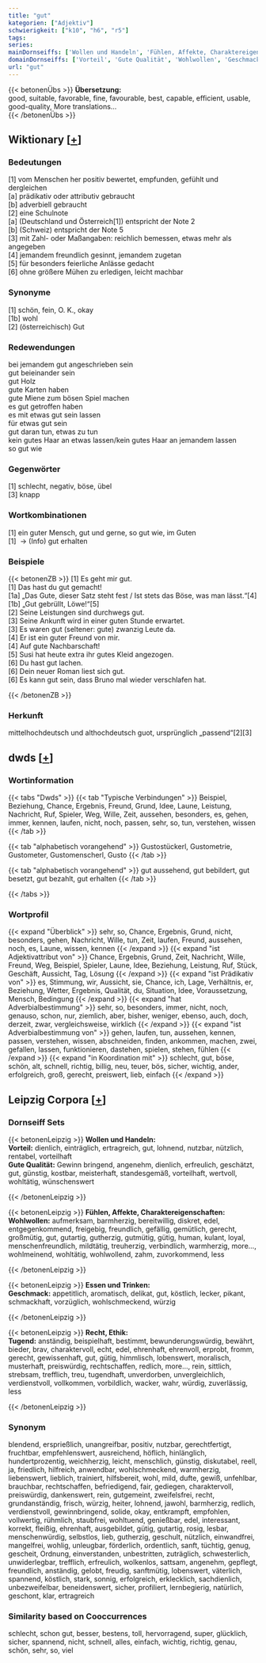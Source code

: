 ```yaml
---
title: "gut"
kategorien: ["Adjektiv"]
schwierigkeit: ["k10", "h6", "r5"]
tags:
series:
mainDornseiffs: ['Wollen und Handeln', 'Fühlen, Affekte, Charaktereigenschaften', 'Essen und Trinken', 'Recht, Ethik']
domainDornseiffs: ['Vorteil', 'Gute Qualität', 'Wohlwollen', 'Geschmack', 'Tugend']
url: "gut"
---
```


{{< betonenÜbs >}}
**Übersetzung:**  
good, suitable, favorable, fine, favourable, best, capable, efficient, usable, good-quality, More translations...  
{{< /betonenÜbs >}}

## Wiktionary [[+](https://de.wiktionary.org/wiki/gut)]

### Bedeutungen
[1] vom Menschen her positiv bewertet, empfunden, gefühlt und dergleichen  
[a] prädikativ oder attributiv gebraucht  
[b] adverbiell gebraucht  
[2] eine Schulnote  
[a] (Deutschland und Österreich[1]) entspricht der Note 2  
[b] (Schweiz) entspricht der Note 5  
[3] mit Zahl- oder Maßangaben: reichlich bemessen, etwas mehr als angegeben  
[4] jemandem freundlich gesinnt, jemandem zugetan  
[5] für besonders feierliche Anlässe gedacht  
[6] ohne größere Mühen zu erledigen, leicht machbar  

### Synonyme
[1] schön, fein, O. K., okay  
[1b] wohl  
[2] (österreichisch) Gut  

### Redewendungen
bei jemandem gut angeschrieben sein  
gut beieinander sein  
gut Holz  
gute Karten haben  
gute Miene zum bösen Spiel machen  
es gut getroffen haben  
es mit etwas gut sein lassen  
für etwas gut sein  
gut daran tun, etwas zu tun  
kein gutes Haar an etwas lassen/kein gutes Haar an jemandem lassen  
so gut wie  

### Gegenwörter
[1] schlecht, negativ, böse, übel  
[3] knapp  

### Wortkombinationen
[1] ein guter Mensch, gut und gerne, so gut wie, im Guten  
[1]  -> (Info) gut erhalten  

### Beispiele
{{< betonenZB >}}
[1] Es geht mir gut.  
[1] Das hast du gut gemacht!  
[1a] „Das Gute, dieser Satz steht fest / Ist stets das Böse, was man lässt.“[4]  
[1b] „Gut gebrüllt, Löwe!“[5]  
[2] Seine Leistungen sind durchwegs gut.  
[3] Seine Ankunft wird in einer guten Stunde erwartet.  
[3] Es waren gut (seltener: gute) zwanzig Leute da.  
[4] Er ist ein guter Freund von mir.  
[4] Auf gute Nachbarschaft!  
[5] Susi hat heute extra ihr gutes Kleid angezogen.  
[6] Du hast gut lachen.  
[6] Dein neuer Roman liest sich gut.  
[6] Es kann gut sein, dass Bruno mal wieder verschlafen hat.  

{{< /betonenZB >}}
### Herkunft
mittelhochdeutsch und althochdeutsch guot, ursprünglich „passend“[2][3]  



## dwds [[+](https://www.dwds.de/wb/gut)]

### Wortinformation
{{< tabs "Dwds" >}}
{{< tab "Typische Verbindungen" >}}
Beispiel, Beziehung, Chance, Ergebnis, Freund, Grund, Idee, Laune, Leistung, Nachricht, Ruf, Spieler, Weg, Wille, Zeit, aussehen, besonders, es, gehen, immer, kennen, laufen, nicht, noch, passen, sehr, so, tun, verstehen, wissen
{{< /tab >}}

{{< tab "alphabetisch vorangehend" >}}
Gustostückerl, Gustometrie, Gustometer, Gustomenscherl, Gusto
{{< /tab >}}

{{< tab "alphabetisch vorangehend" >}}
gut aussehend, gut bebildert, gut besetzt, gut bezahlt, gut erhalten
{{< /tab >}}

{{< /tabs >}}

### Wortprofil
{{< expand "Überblick" >}} sehr, so, Chance, Ergebnis, Grund, nicht, besonders, gehen, Nachricht, Wille, tun, Zeit, laufen, Freund, aussehen, noch, es, Laune, wissen, kennen {{< /expand >}}
{{< expand "ist Adjektivattribut von" >}} Chance, Ergebnis, Grund, Zeit, Nachricht, Wille, Freund, Weg, Beispiel, Spieler, Laune, Idee, Beziehung, Leistung, Ruf, Stück, Geschäft, Aussicht, Tag, Lösung {{< /expand >}}
{{< expand "ist Prädikativ von" >}} es, Stimmung, wir, Aussicht, sie, Chance, ich, Lage, Verhältnis, er, Beziehung, Wetter, Ergebnis, Qualität, du, Situation, Idee, Voraussetzung, Mensch, Bedingung {{< /expand >}}
{{< expand "hat Adverbialbestimmung" >}} sehr, so, besonders, immer, nicht, noch, genauso, schon, nur, ziemlich, aber, bisher, weniger, ebenso, auch, doch, derzeit, zwar, vergleichsweise, wirklich {{< /expand >}}
{{< expand "ist Adverbialbestimmung von" >}} gehen, laufen, tun, aussehen, kennen, passen, verstehen, wissen, abschneiden, finden, ankommen, machen, zwei, gefallen, lassen, funktionieren, dastehen, spielen, stehen, fühlen {{< /expand >}}
{{< expand "in Koordination mit" >}} schlecht, gut, böse, schön, alt, schnell, richtig, billig, neu, teuer, bös, sicher, wichtig, ander, erfolgreich, groß, gerecht, preiswert, lieb, einfach {{< /expand >}}

## Leipzig Corpora [[+](https://corpora.uni-leipzig.de/en/res?word=gut&corpusId=deu_newscrawl-public_2018)]

### Dornseiff Sets
{{< betonenLeipzig >}}
**Wollen und Handeln:**  
**Vorteil:** dienlich, einträglich, ertragreich, gut, lohnend, nutzbar, nützlich, rentabel, vorteilhaft  
**Gute Qualität:** Gewinn bringend, angenehm, dienlich, erfreulich, geschätzt, gut, günstig, kostbar, meisterhaft, standesgemäß, vorteilhaft, wertvoll, wohltätig, wünschenswert  

{{< /betonenLeipzig >}}


{{< betonenLeipzig >}}
**Fühlen, Affekte, Charaktereigenschaften:**  
**Wohlwollen:** aufmerksam, barmherzig, bereitwillig, diskret, edel, entgegenkommend, freigebig, freundlich, gefällig, gemütlich, gerecht, großmütig, gut, gutartig, gutherzig, gutmütig, gütig, human, kulant, loyal, menschenfreundlich, mildtätig, treuherzig, verbindlich, warmherzig, more..., wohlmeinend, wohltätig, wohlwollend, zahm, zuvorkommend, less  

{{< /betonenLeipzig >}}


{{< betonenLeipzig >}}
**Essen und Trinken:**  
**Geschmack:** appetitlich, aromatisch, delikat, gut, köstlich, lecker, pikant, schmackhaft, vorzüglich, wohlschmeckend, würzig  

{{< /betonenLeipzig >}}


{{< betonenLeipzig >}}
**Recht, Ethik:**  
**Tugend:** anständig, beispielhaft, bestimmt, bewunderungswürdig, bewährt, bieder, brav, charaktervoll, echt, edel, ehrenhaft, ehrenvoll, erprobt, fromm, gerecht, gewissenhaft, gut, gütig, himmlisch, lobenswert, moralisch, musterhaft, preiswürdig, rechtschaffen, redlich, more..., rein, sittlich, strebsam, trefflich, treu, tugendhaft, unverdorben, unvergleichlich, verdienstvoll, vollkommen, vorbildlich, wacker, wahr, würdig, zuverlässig, less  

{{< /betonenLeipzig >}}

### Synonym
blendend, ersprießlich, unangreifbar, positiv, nutzbar, gerechtfertigt, fruchtbar, empfehlenswert, ausreichend, höflich, hinlänglich, hundertprozentig, weichherzig, leicht, menschlich, günstig, diskutabel, reell, ja, friedlich, hilfreich, anwendbar, wohlschmeckend, warmherzig, liebenswert, lieblich, trainiert, hilfsbereit, wohl, mild, dufte, gewiß, unfehlbar, brauchbar, rechtschaffen, befriedigend, fair, gediegen, charaktervoll, preiswürdig, dankenswert, rein, gutgemeint, zweifelsfrei, recht, grundanständig, frisch, würzig, heiter, lohnend, jawohl, barmherzig, redlich, verdienstvoll, gewinnbringend, solide, okay, entkrampft, empfohlen, vollwertig, rühmlich, staubfrei, wohltuend, genießbar, edel, interessant, korrekt, fleißig, ehrenhaft, ausgebildet, gütig, gutartig, rosig, lesbar, menschenwürdig, selbstlos, lieb, gutherzig, geschult, nützlich, einwandfrei, mangelfrei, wohlig, unleugbar, förderlich, ordentlich, sanft, tüchtig, genug, gescheit, Ordnung, einverstanden, unbestritten, zuträglich, schwesterlich, unwiderlegbar, trefflich, erfreulich, wolkenlos, sattsam, angenehm, gepflegt, freundlich, anständig, gelobt, freudig, sanftmütig, lobenswert, väterlich, spannend, köstlich, stark, sonnig, erfolgreich, erklecklich, sachdienlich, unbezweifelbar, beneidenswert, sicher, profiliert, lernbegierig, natürlich, geschont, klar, ertragreich


### Similarity based on Cooccurrences
schlecht, schon gut, besser, bestens, toll, hervorragend, super, glücklich, sicher, spannend, nicht, schnell, alles, einfach, wichtig, richtig, genau, schön, sehr, so, viel

